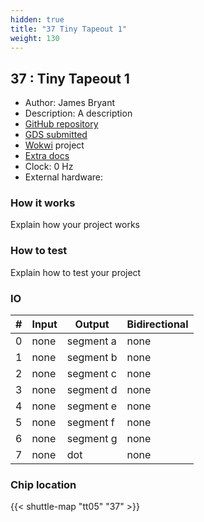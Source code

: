 ```yaml
---
hidden: true
title: "37 Tiny Tapeout 1"
weight: 130
---
```


## 37 : Tiny Tapeout 1

* Author: James Bryant
* Description: A description
* [GitHub repository](https://github.com/james-bryant/tiny-tapeout)
* [GDS submitted](https://github.com/james-bryant/tiny-tapeout/actions/runs/6755958261)
* [Wokwi](https://wokwi.com/projects/380409169798008833) project
* [Extra docs]()
* Clock: 0 Hz
* External hardware: 



### How it works

Explain how your project works


### How to test

Explain how to test your project


### IO

| # | Input        | Output       | Bidirectional      |
|---|--------------|--------------| -------------------|
| 0 | none  | segment a | none |
| 1 | none  | segment b | none |
| 2 | none  | segment c | none |
| 3 | none  | segment d | none |
| 4 | none  | segment e | none |
| 5 | none  | segment f | none |
| 6 | none  | segment g | none |
| 7 | none  | dot | none |

### Chip location

{{< shuttle-map "tt05" "37" >}}
